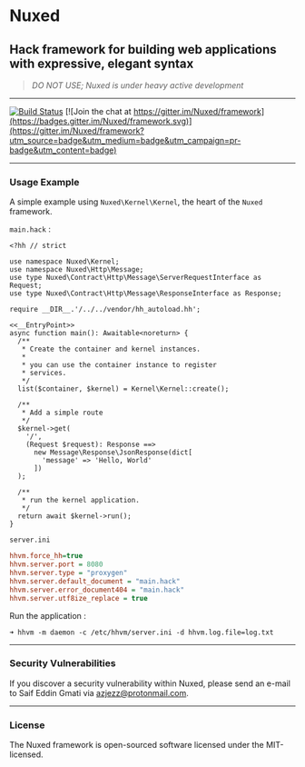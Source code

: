 
# Nuxed

## Hack framework for building web applications with expressive, elegant syntax

> *DO NOT USE; Nuxed is under heavy active development*

---
[![Build Status](https://travis-ci.org/nuxed/framework.svg?branch=master)](https://travis-ci.org/nuxed/framework) [![Join the chat at https://gitter.im/Nuxed/framework](https://badges.gitter.im/Nuxed/framework.svg)](https://gitter.im/Nuxed/framework?utm_source=badge&utm_medium=badge&utm_campaign=pr-badge&utm_content=badge)

---

### Usage Example

A simple example using `Nuxed\Kernel\Kernel`, the heart of the `Nuxed` framework.

`main.hack` :

```hack
<?hh // strict

use namespace Nuxed\Kernel;
use namespace Nuxed\Http\Message;
use type Nuxed\Contract\Http\Message\ServerRequestInterface as Request;
use type Nuxed\Contract\Http\Message\ResponseInterface as Response;

require __DIR__.'/../../vendor/hh_autoload.hh';

<<__EntryPoint>>
async function main(): Awaitable<noreturn> {
  /**
   * Create the container and kernel instances.
   *
   * you can use the container instance to register
   * services.
   */
  list($container, $kernel) = Kernel\Kernel::create();
  
  /**
   * Add a simple route
   */
  $kernel->get(
    '/',
    (Request $request): Response ==>
      new Message\Response\JsonResponse(dict[
        'message' => 'Hello, World'
      ])
  );

  /**
   * run the kernel application.
   */
  return await $kernel->run();
}
```

`server.ini`

```ini
hhvm.force_hh=true
hhvm.server.port = 8080
hhvm.server.type = "proxygen"
hhvm.server.default_document = "main.hack"
hhvm.server.error_document404 = "main.hack"
hhvm.server.utf8ize_replace = true
```

Run the application :

```console
➜ hhvm -m daemon -c /etc/hhvm/server.ini -d hhvm.log.file=log.txt
```

---

### Security Vulnerabilities

If you discover a security vulnerability within Nuxed, please send an e-mail to Saif Eddin Gmati via azjezz@protonmail.com.

---

### License

The Nuxed framework is open-sourced software licensed under the MIT-licensed.
